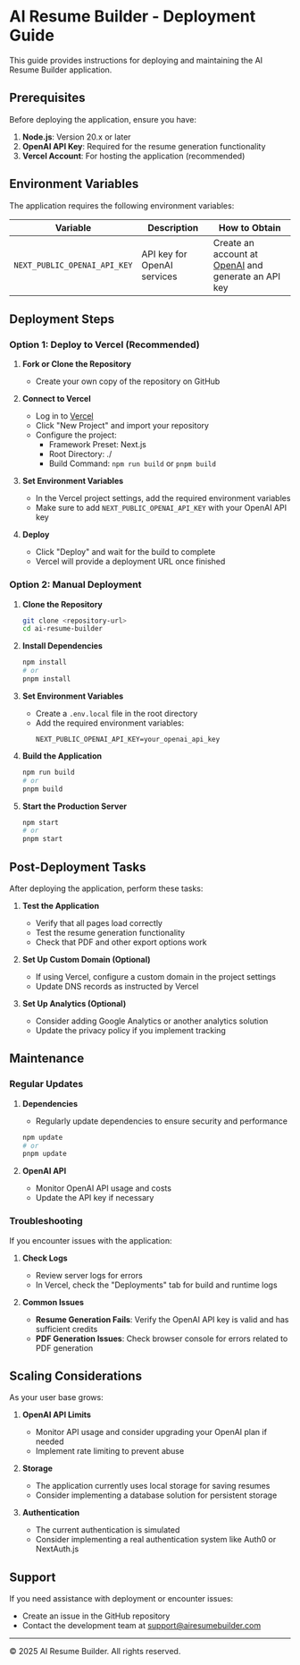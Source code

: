 # AI Resume Builder - Deployment Guide

This guide provides instructions for deploying and maintaining the AI Resume Builder application.

## Prerequisites

Before deploying the application, ensure you have:

1. **Node.js**: Version 20.x or later
2. **OpenAI API Key**: Required for the resume generation functionality
3. **Vercel Account**: For hosting the application (recommended)

## Environment Variables

The application requires the following environment variables:

| Variable | Description | How to Obtain |
|----------|-------------|---------------|
| `NEXT_PUBLIC_OPENAI_API_KEY` | API key for OpenAI services | Create an account at [OpenAI](https://platform.openai.com/) and generate an API key |

## Deployment Steps

### Option 1: Deploy to Vercel (Recommended)

1. **Fork or Clone the Repository**
   - Create your own copy of the repository on GitHub

2. **Connect to Vercel**
   - Log in to [Vercel](https://vercel.com/)
   - Click "New Project" and import your repository
   - Configure the project:
     - Framework Preset: Next.js
     - Root Directory: ./
     - Build Command: `npm run build` or `pnpm build`

3. **Set Environment Variables**
   - In the Vercel project settings, add the required environment variables
   - Make sure to add `NEXT_PUBLIC_OPENAI_API_KEY` with your OpenAI API key

4. **Deploy**
   - Click "Deploy" and wait for the build to complete
   - Vercel will provide a deployment URL once finished

### Option 2: Manual Deployment

1. **Clone the Repository**
   ```bash
   git clone <repository-url>
   cd ai-resume-builder
   ```

2. **Install Dependencies**
   ```bash
   npm install
   # or
   pnpm install
   ```

3. **Set Environment Variables**
   - Create a `.env.local` file in the root directory
   - Add the required environment variables:
     ```
     NEXT_PUBLIC_OPENAI_API_KEY=your_openai_api_key
     ```

4. **Build the Application**
   ```bash
   npm run build
   # or
   pnpm build
   ```

5. **Start the Production Server**
   ```bash
   npm start
   # or
   pnpm start
   ```

## Post-Deployment Tasks

After deploying the application, perform these tasks:

1. **Test the Application**
   - Verify that all pages load correctly
   - Test the resume generation functionality
   - Check that PDF and other export options work

2. **Set Up Custom Domain (Optional)**
   - If using Vercel, configure a custom domain in the project settings
   - Update DNS records as instructed by Vercel

3. **Set Up Analytics (Optional)**
   - Consider adding Google Analytics or another analytics solution
   - Update the privacy policy if you implement tracking

## Maintenance

### Regular Updates

1. **Dependencies**
   - Regularly update dependencies to ensure security and performance
   ```bash
   npm update
   # or
   pnpm update
   ```

2. **OpenAI API**
   - Monitor OpenAI API usage and costs
   - Update the API key if necessary

### Troubleshooting

If you encounter issues with the application:

1. **Check Logs**
   - Review server logs for errors
   - In Vercel, check the "Deployments" tab for build and runtime logs

2. **Common Issues**
   - **Resume Generation Fails**: Verify the OpenAI API key is valid and has sufficient credits
   - **PDF Generation Issues**: Check browser console for errors related to PDF generation

## Scaling Considerations

As your user base grows:

1. **OpenAI API Limits**
   - Monitor API usage and consider upgrading your OpenAI plan if needed
   - Implement rate limiting to prevent abuse

2. **Storage**
   - The application currently uses local storage for saving resumes
   - Consider implementing a database solution for persistent storage

3. **Authentication**
   - The current authentication is simulated
   - Consider implementing a real authentication system like Auth0 or NextAuth.js

## Support

If you need assistance with deployment or encounter issues:

- Create an issue in the GitHub repository
- Contact the development team at support@airesumebuilder.com

---

© 2025 AI Resume Builder. All rights reserved.